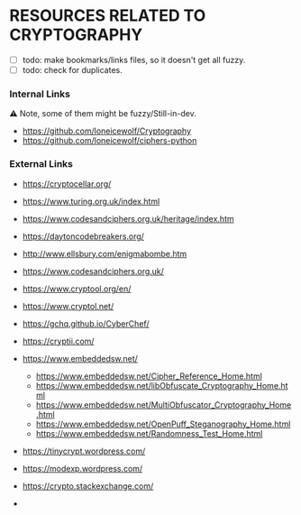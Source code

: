 # RESOURCES RELATED TO CRYPTOGRAPHY

- [ ] todo: make bookmarks/links files, so it doesn't get all fuzzy.
- [ ] todo: check for duplicates.

### Internal Links
⚠️ Note, some of them might be fuzzy/Still-in-dev.
- https://github.com/loneicewolf/Cryptography
- https://github.com/loneicewolf/ciphers-python


### External Links

- https://cryptocellar.org/
- https://www.turing.org.uk/index.html
- https://www.codesandciphers.org.uk/heritage/index.htm
- https://daytoncodebreakers.org/
- http://www.ellsbury.com/enigmabombe.htm
- https://www.codesandciphers.org.uk/

- https://www.cryptool.org/en/
- https://www.cryptol.net/
- https://gchq.github.io/CyberChef/
- https://cryptii.com/

- https://www.embeddedsw.net/
  - https://www.embeddedsw.net/Cipher_Reference_Home.html
  - https://www.embeddedsw.net/libObfuscate_Cryptography_Home.html
  - https://www.embeddedsw.net/MultiObfuscator_Cryptography_Home.html
  - https://www.embeddedsw.net/OpenPuff_Steganography_Home.html
  - https://www.embeddedsw.net/Randomness_Test_Home.html


- https://tinycrypt.wordpress.com/
- https://modexp.wordpress.com/

- https://crypto.stackexchange.com/
- 

